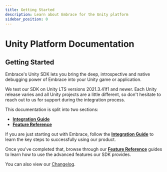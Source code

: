 ```yaml
---
title: Getting Started
description: Learn about Embrace for the Unity platform
sidebar_position: 0
---
```


# Unity Platform Documentation

## Getting Started

Embrace's Unity SDK lets you bring the deep, introspective and native debugging power of Embrace into your Unity game or application.

We test our SDK on Unity LTS versions 2021.3.41f1 and newer. Each Unity release varies and all Unity projects are a little different, so don't hesitate to reach out to us for support during the integration process.

This documentation is split into two sections:

- [**Integration Guide**](/unity/integration/)
- [**Feature Reference**](/unity/features/)

If you are just starting out with Embrace, follow the [**Integration Guide**](/unity/integration/) to learn
the key steps to successfully using our product.

Once you've completed that, browse through our [**Feature Reference**](/unity/features/) guides to learn how
to use the advanced features our SDK provides.

You can also view our [Changelog](/unity/changelog/).
